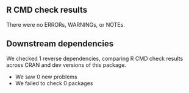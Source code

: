 ## R CMD check results
There were no ERRORs, WARNINGs, or NOTEs.

## Downstream dependencies
We checked 1 reverse dependencies, comparing R CMD check results across CRAN and dev versions of this package.

 * We saw 0 new problems
 * We failed to check 0 packages
